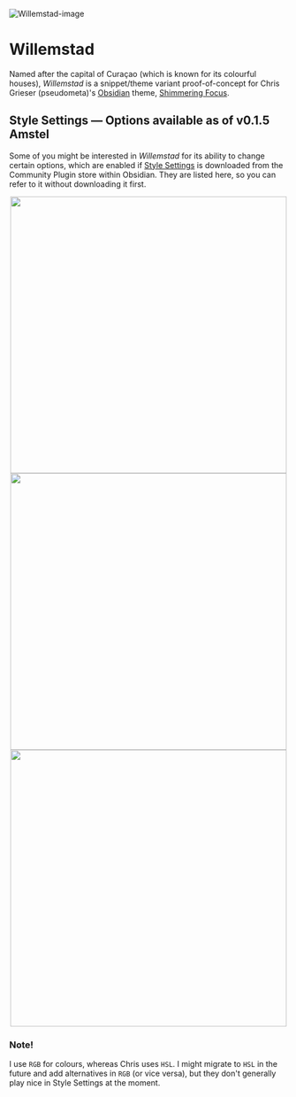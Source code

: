 ![Willemstad-image](https://user-images.githubusercontent.com/43155211/152623724-bc28849e-8dac-4f19-8f18-8c35f5c94799.png)
# Willemstad
Named after the capital of Curaçao (which is known for its colourful houses), _Willemstad_ is a snippet/theme variant proof-of-concept for Chris Grieser (pseudometa)'s [Obsidian](https://obsidian.md/) theme, [Shimmering Focus](https://github.com/chrisgrieser/shimmering-focus).

## Style Settings — Options available as of v0.1.5 Amstel
Some of you might be interested in _Willemstad_ for its ability to change certain options, which are enabled if [Style Settings](https://github.com/mgmeyers/obsidian-style-settings) is downloaded from the Community Plugin store within Obsidian. They are listed here, so you can refer to it without downloading it first.

<p align="center">
<img src="https://user-images.githubusercontent.com/43155211/152614965-d6e798b4-42f5-4965-9ebf-272d0d885fcf.png" width="500">
  
<img src="https://user-images.githubusercontent.com/43155211/152614996-3749320b-c1a4-4782-a66f-96873cf25cf4.png" width="500">
  
<img src="https://user-images.githubusercontent.com/43155211/152615015-ba62ef07-01e8-4a05-93b9-e61bf1f9ef95.png" width="500">
</p>

### Note!
I use `RGB` for colours, whereas Chris uses `HSL`. I might migrate to `HSL` in the future and add alternatives in `RGB` (or vice versa), but they don't generally play nice in Style Settings at the moment.

